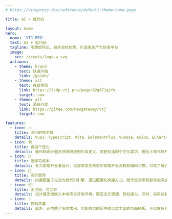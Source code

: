 ```yaml
---
# https://vitepress.dev/reference/default-theme-home-page

title: AI + 低代码

layout: home
hero:
  name: 'VTJ.PRO'
  text: AI + 低代码
  tagline: 所想即所见，融合双核优势，打造高生产力研发平台
  image:
    src: /assets/logo-w.svg
  actions:
    - theme: brand
      text: 快速开始
      link: /guide/
    - theme: alt
      text: 在线体验
      link: https://lcdp.vtj.pro/page/92q671qifm
      target: new
    - theme: alt
      text: 源码仓库
      link: https://gitee.com/newgateway/vtj
      target: new

features:
  - icon: 🔥
    title: 流行的技术栈
    details: Vue3、Typescript、Vite、EelementPlus、VueUse、Axios、ECharts、Lodash、Monaco Editor、Prettier 等。
  - icon: 🛠️
    title: 自由个性化
    details: 低代码设计器支持源码级别的自定义，可轻松适配个性化需求，理论上写代码开发能实现的在设计器上都能完成。
  - icon: 🚩
    title: 低学习成本
    details: 专为前端开发者设计，无需改变您熟悉的前端开发流程和编码习惯。只需了解Vue，即可轻松上手，实现无缝对接，真正做到零学习成本。
  - icon: 🚀️
    title: 高扩展性
    details: 内置配备了先进的低代码引擎，通过配置化构建方式，赋予您对所有部件的完全自定义能力。您可以单独运用此引擎，自主打造专属的低代码平台。
  - icon: 📦
    title: 无污染，可二开
    details: 设计器无缝嵌入本地项目开发环境，既安全又便捷，轻松接入。同时，采用创新的设计器和渲染器分离模式，确保项目代码保持纯净，不受任何污染，并且产物支持二次开发。
  - icon: ✨
    title: 物料丰富
    details: 此外，还内置了多款常用、功能强大的组件库以及丰富的页面模板，不仅支持高度定制，还提供了可复用的区块组件，助您高效构建出色的应用。
---
```

